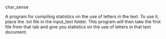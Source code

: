 char_sense

A program for compiling statistics on the use of letters in the text.
To use it, place the .txt file in the input_text folder.
This program will then take the first file from that tab and give you statistics on the use of letters in that text document.